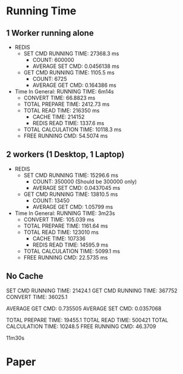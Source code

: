 # Running Time

## 1 Worker running alone

+ REDIS
  + SET CMD RUNNING TIME: 27368.3 ms
    + COUNT: 600000
    + AVERAGE SET CMD: 0.0456138 ms
  + GET CMD RUNNING TIME: 1105.5 ms
    + COUNT: 6725
    + AVERAGE GET CMD: 0.164386 ms
+ Time In General: RUNNING TIME: 6m14s
  + CONVERT TIME: 66.8823 ms
  + TOTAL PREPARE TIME: 2412.73 ms
  + TOTAL READ TIME: 216350 ms
    + CACHE TIME: 214152
    + REDIS READ TIME: 1337.6 ms
  + TOTAL CALCULATION TIME: 10118.3 ms
  + FREE RUNNING CMD: 54.5074 ms

## 2 workers (1 Desktop, 1 Laptop)

+ REDIS
  + SET CMD RUNNING TIME: 15296.6 ms
    + COUNT: 350000 (Should be 300000 only)
    + AVERAGE SET CMD: 0.0437045 ms
  + GET CMD RUNNING TIME: 13810.5 ms
    + COUNT: 13450
    + AVERAGE GET CMD: 1.05799 ms
+ Time In General: RUNNING TIME: 3m23s
  + CONVERT TIME: 105.039 ms
  + TOTAL PREPARE TIME: 1161.64 ms
  + TOTAL READ TIME: 123010 ms
    + CACHE TIME: 107336
    + REDIS READ TIME: 14595.9 ms
  + TOTAL CALCULATION TIME: 5099.1 ms
  + FREE RUNNING CMD: 22.5735 ms

## No Cache
SET CMD RUNNING TIME: 21424.1
GET CMD RUNNING TIME: 367752
CONVERT TIME: 36025.1

AVERAGE GET CMD: 0.735505
AVERAGE SET CMD: 0.0357068

TOTAL PREPARE TIME: 19455.1
TOTAL READ TIME: 500421
TOTAL CALCULATION TIME: 10248.5
FREE RUNNING CMD: 46.3709

11m30s


# Paper
